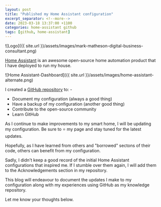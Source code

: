 ```yaml
---
layout: post
title: "Published my Home Assistant configuration"
excerpt_separator: <!--more-->
date: 2023-03-18 13:37:00 +1100
categories: home-assistant github
tags: [github, home-assistant]
---
```


![Logo]({{ site.url }}/assets/images/mark-matheson-digital-business-consultant.png)

[Home Assistant](https://home-assistant.io) is an awesome open-source home automation product that I have deployed to run my house.

<!--more-->

![Home Assistant-Dashboard]({{ site.url }}/assets/images/home-assistant-alternate.png)

I created a [GitHub repository](https://github.com/nzrunner/home-assistant) to: -

- Document my configuration (always a good thing)
- Have a backup of my configuration (another good thing)
- Contribute to the open-source community
- Learn GitHub

As I continue to make improvements to my smart home, I will be updating my configuration. Be sure to ⭐ my page and stay tuned for the latest updates.

Hopefully, as I have learned from others and "borrowed" sectons of their code, others can benefit from my configuration.

Sadly, I didn't keep a good record of the initial Home Assistant configurations that inspired me. If I stumble over them again, I will add them to the Acknowledgements section in my repository.

This blog will endeavour to document the updates I make to my configuration along with my experiences using GitHub as my knowledge repository.

Let me know your thoughts below.
